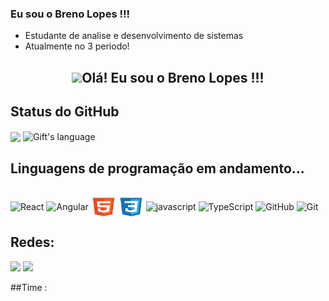 ### Eu sou o Breno Lopes !!!

-  Estudante de analise e desenvolvimento de sistemas
-  Atualmente no 3 periodo!
<!-- Head -->
<h2 align="center"><img src = "https://raw.githubusercontent.com/MartinHeinz/MartinHeinz/master/wave.gif" width = 30px>Olá! Eu sou o Breno Lopes !!!</h2>

 <!-- GitHub section -->

 ##  Status do GitHub 
 
 <div>
   <img align="center" src="https://github-readme-stats.vercel.app/api?username=ltbreno&show_icons=true&theme=cobalt)" />
  <img align="center" src="https://github-readme-stats.vercel.app/api/top-langs/?username=ltbreno&layout=compact&langs_count=7&theme=cobalt" alt="Gift's language" height="187px"  width="350px"/>
</div>

<!-- GitHub section: END -->


 ##  Linguagens de programação em andamento...
<div style="display: inline_block"><br>
  
  <img align="center" alt="React" height="30" width="40" src="https://www.figma.com/file/g6zA6klLrCWZAp76tzoVJZ/Portfolio---EDUCATION?type=design&node-id=856-1283&mode=design&t=BL6IQFwmS7RzNTI6-4">
  <img align="center" alt="Angular" height="30" width="40" src="https://www.figma.com/file/g6zA6klLrCWZAp76tzoVJZ/Portfolio---EDUCATION?type=design&node-id=856-1296&mode=design&t=BL6IQFwmS7RzNTI6-4">
  <img align="center" alt="HTML" height="30" width="40" src="https://raw.githubusercontent.com/devicons/devicon/master/icons/html5/html5-original.svg">
  <img align="center" alt="CSS" height="30" width="40" src="https://raw.githubusercontent.com/devicons/devicon/master/icons/css3/css3-original.svg">
  <img align="center" alt="javascript" height="30" width="40" src="https://raw.githubusercontent.com/jmnote/z-icons/master/svg/javascript.svg">
  <img align="center" alt="TypeScript" height="30" width="40" src="https://www.figma.com/file/g6zA6klLrCWZAp76tzoVJZ/Portfolio---EDUCATION?type=design&node-id=856-1510&mode=design&t=BL6IQFwmS7RzNTI6-4">
  <img align="center" alt="GitHub" height="30" width="40" src="https://www.figma.com/file/g6zA6klLrCWZAp76tzoVJZ/Portfolio---EDUCATION?type=design&node-id=856-1424&mode=design&t=BL6IQFwmS7RzNTI6-4">
  <img align="center" alt="Git" height="30" width="40" src="https://www.figma.com/file/g6zA6klLrCWZAp76tzoVJZ/Portfolio---EDUCATION?type=design&node-id=856-1329&mode=design&t=BL6IQFwmS7RzNTI6-4">
  
  
  
  ##  Redes:
<div>  
  <a href = "mailto:brenosas2003@gmail.com"><img src="https://img.shields.io/badge/-Gmail-%23333?style=for-the-badge&logo=gmail&logoColor=white" target="_blank"></a>
  <a href="https://www.linkedin.com/in/breno-lopes-14b7b8202/" target="_blank"><img src="https://img.shields.io/badge/-LinkedIn-%230077B5?style=for-the-badge&logo=linkedin&logoColor=white" target="_blank"></a> 
  
</div>

##Time :
<div>
 
</div>
